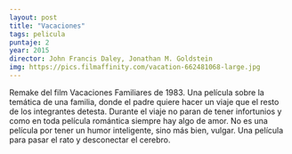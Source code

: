 ```yaml
---
layout: post
title: "Vacaciones"
tags: pelicula
puntaje: 2
year: 2015
director: John Francis Daley, Jonathan M. Goldstein
img: https://pics.filmaffinity.com/vacation-662481068-large.jpg
---
```


Remake del film Vacaciones Familiares de 1983. Una película sobre la temática de una familia, donde el padre quiere hacer un viaje que el resto de los integrantes detesta. Durante el viaje no paran de tener infortunios y como en toda película romántica siempre hay algo de amor. No es una película por tener un humor inteligente, sino más bien, vulgar.  Una película para pasar el rato y desconectar el cerebro.

